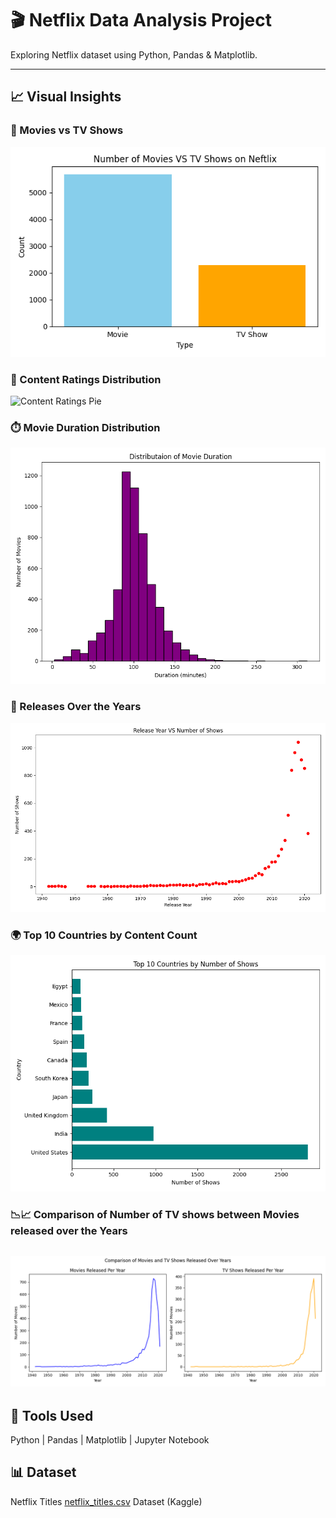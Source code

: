# 🎬 Netflix Data Analysis Project

Exploring Netflix dataset using Python, Pandas & Matplotlib.

---

## 📈 Visual Insights

### 🎥 Movies vs TV Shows
![Movies vs TV Shows](movies_vs_tvshows.png)

### 🍿 Content Ratings Distribution
![Content Ratings Pie](content_Ratings_pie.png)

### ⏱️ Movie Duration Distribution
![Movie Duration Histogram](movie_duration_histogram.png)

### 📆 Releases Over the Years
![Release Year Scatter](release_year_Scatter.png)

### 🌍 Top 10 Countries by Content Count
![Top 10 Countries](top10_countries.png)

### 📉📈 Comparison of  Number of  TV shows between Movies released over the Years
![Comparison subplot](movies_tv_shows_comparison.png)
---

## 🧠 Tools Used
Python | Pandas | Matplotlib | Jupyter Notebook

## 📊 Dataset
Netflix Titles [netflix_titles.csv](https://github.com/user-attachments/files/23050858/netflix_titles.csv)
Dataset (Kaggle)

